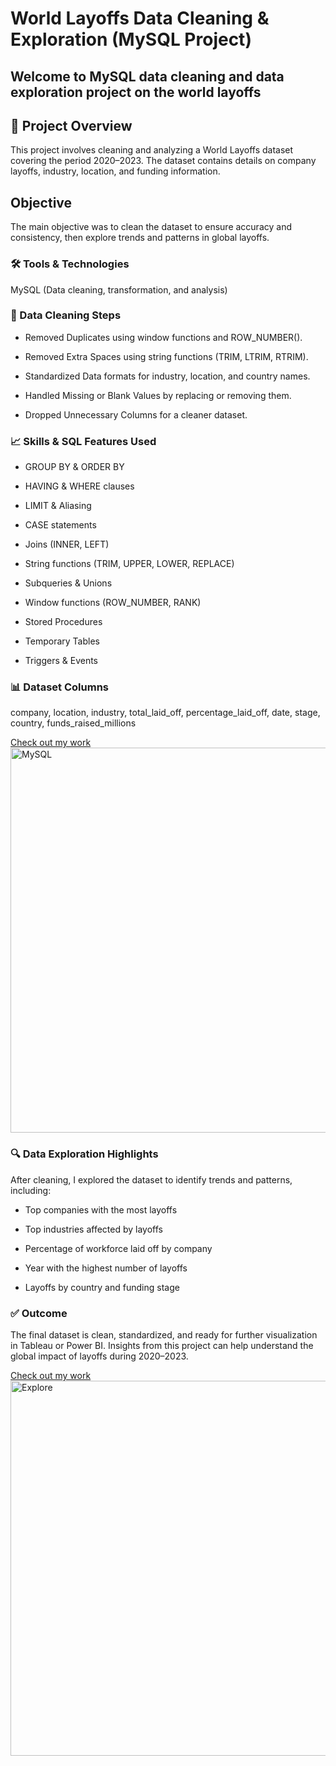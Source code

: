 # World Layoffs Data Cleaning & Exploration (MySQL Project)

## Welcome to MySQL data cleaning and data exploration project on the world layoffs

## 📌 Project Overview

This project involves cleaning and analyzing a World Layoffs dataset covering the period 2020–2023. The dataset contains details on company layoffs, industry, location, and funding information.

## Objective
The main objective was to clean the dataset to ensure accuracy and consistency, then explore trends and patterns in global layoffs.

### 🛠 Tools & Technologies
MySQL (Data cleaning, transformation, and analysis)

### 🧹 Data Cleaning Steps
- Removed Duplicates using window functions and ROW_NUMBER().

- Removed Extra Spaces using string functions (TRIM, LTRIM, RTRIM).

- Standardized Data formats for industry, location, and country names.

- Handled Missing or Blank Values by replacing or removing them.

- Dropped Unnecessary Columns for a cleaner dataset.

### 📈 Skills & SQL Features Used
- GROUP BY & ORDER BY

- HAVING & WHERE clauses

- LIMIT & Aliasing

- CASE statements

- Joins (INNER, LEFT)

- String functions (TRIM, UPPER, LOWER, REPLACE)

- Subqueries & Unions

- Window functions (ROW_NUMBER, RANK)

- Stored Procedures

- Temporary Tables

- Triggers & Events

### 📊 Dataset Columns
company, location, industry, total_laid_off, percentage_laid_off, date, stage, country, funds_raised_millions

[Check out my work](MySQL_Data_Cleaning_Project.sql)
<img width="1055" height="616" alt="MySQL" src="https://github.com/user-attachments/assets/6e6fa63e-26cd-4d02-9891-b6090e61a642" />



### 🔍 Data Exploration Highlights
After cleaning, I explored the dataset to identify trends and patterns, including:

- Top companies with the most layoffs

- Top industries affected by layoffs

- Percentage of workforce laid off by company

- Year with the highest number of layoffs

- Layoffs by country and funding stage

### ✅ Outcome
The final dataset is clean, standardized, and ready for further visualization in Tableau or Power BI. Insights from this project can help understand the global impact of layoffs during 2020–2023.

[Check out my work](MySQL_Exploratory_Data_Analysis_Project.sql)
<img width="1055" height="600" alt="Explore" src="https://github.com/user-attachments/assets/174774fb-f2b0-400b-97c3-f8a58d3cc731" />

